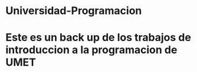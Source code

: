 # Universidad-Programacion

# Este es un back up de los trabajos de introduccion a la programacion de UMET